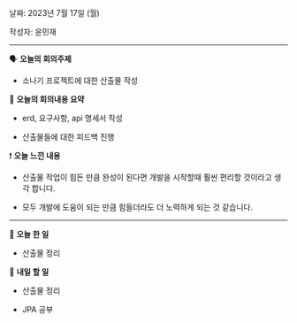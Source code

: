 날짜: 2023년 7월 17일 (월)

작성자: 윤민재

---

<aside>

🗣 **오늘의 회의주제**

</aside>

- 소나기 프로젝트에 대한 산출물 작성

<aside>

🎢 **오늘의 회의내용 요약**

</aside>

- erd, 요구사항, api 명세서 작성

- 산출물들에 대한 피드백 진행

<aside>

❗ **오늘 느낀 내용**

</aside>

- 산출물 작업이 힘든 만큼 완성이 된다면 개발을 시작할때 훨씬 편리할 것이라고 생각 합니다.

- 모두 개발에 도움이 되는 만큼 힘들더라도 더 노력하게 되는 것 같습니다.

---

<aside>

🎵 **오늘 한 일**

</aside>

- 산출물 정리

<aside>

🥊 **내일 할 일**

</aside>

- 산출물 정리

- JPA 공부
